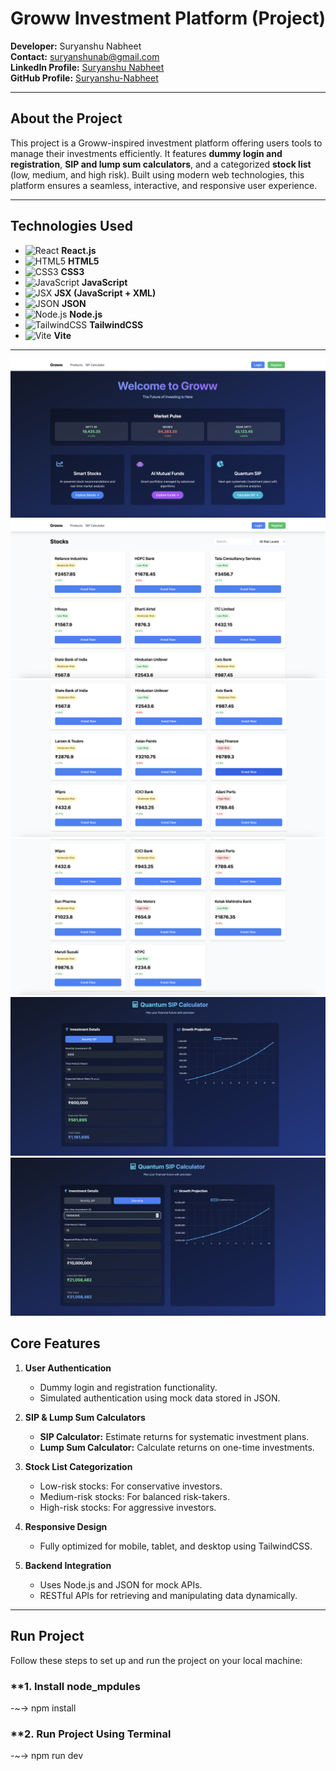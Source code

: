 # **Groww Investment Platform** (Project)

**Developer:** Suryanshu Nabheet  
**Contact:** [suryanshunab@gmail.com](mailto:suryanshunab@gmail.com)  
**LinkedIn Profile:** [Suryanshu Nabheet](https://www.linkedin.com/in/suryanshu-nabheet/)  
**GitHub Profile:** [Suryanshu-Nabheet](https://github.com/Suryanshu-Nabheet)  

---

## **About the Project**

This project is a Groww-inspired investment platform offering users tools to manage their investments efficiently. It features **dummy login and registration**, **SIP and lump sum calculators**, and a categorized **stock list** (low, medium, and high risk). Built using modern web technologies, this platform ensures a seamless, interactive, and responsive user experience.

---

## **Technologies Used**

- ![React](https://img.shields.io/badge/React-61DAFB?style=flat&logo=react&logoColor=black) **React.js**  
- ![HTML5](https://img.shields.io/badge/HTML5-E34F26?style=flat&logo=html5&logoColor=white) **HTML5**  
- ![CSS3](https://img.shields.io/badge/CSS3-1572B6?style=flat&logo=css3&logoColor=white) **CSS3**  
- ![JavaScript](https://img.shields.io/badge/JavaScript-F7DF1E?style=flat&logo=javascript&logoColor=black) **JavaScript**  
- ![JSX](https://img.shields.io/badge/JSX-3178C6?style=flat&logo=react&logoColor=white) **JSX (JavaScript + XML)**  
- ![JSON](https://img.shields.io/badge/JSON-000000?style=flat&logo=json&logoColor=white) **JSON**  
- ![Node.js](https://img.shields.io/badge/Node.js-339933?style=flat&logo=nodedotjs&logoColor=white) **Node.js**  
- ![TailwindCSS](https://img.shields.io/badge/TailwindCSS-38BDF8?style=flat&logo=tailwindcss&logoColor=white) **TailwindCSS**  
- ![Vite](https://img.shields.io/badge/Vite-646CFF?style=flat&logo=vite&logoColor=white) **Vite**  

---
![Project Overview](./Npm%20Run%20Dev/img1.png)
![Project Overview](./Npm%20Run%20Dev/img2.png)
![Project Overview](./Npm%20Run%20Dev/img3.png)
![Project Overview](./Npm%20Run%20Dev/img4.png)
![Project Overview](./Npm%20Run%20Dev/img5.png)
![Project Overview](./Npm%20Run%20Dev/img6.png)


## **Core Features**

1. **User Authentication**  
   - Dummy login and registration functionality.  
   - Simulated authentication using mock data stored in JSON.  

2. **SIP & Lump Sum Calculators**  
   - **SIP Calculator:** Estimate returns for systematic investment plans.  
   - **Lump Sum Calculator:** Calculate returns on one-time investments.  

3. **Stock List Categorization**  
   - Low-risk stocks: For conservative investors.  
   - Medium-risk stocks: For balanced risk-takers.  
   - High-risk stocks: For aggressive investors.  

4. **Responsive Design**  
   - Fully optimized for mobile, tablet, and desktop using TailwindCSS.  

5. **Backend Integration**  
   - Uses Node.js and JSON for mock APIs.  
   - RESTful APIs for retrieving and manipulating data dynamically.  

---

## **Run Project**

Follow these steps to set up and run the project on your local machine:

### **1. Install node_mpdules
-~-> npm install
### **2. Run Project Using Terminal 
-~-> npm run dev

